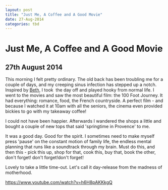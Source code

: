 ```yaml
---
layout: post
title: "Just Me, A Coffee and A Good Movie"
date: 27-Aug-2014
categories: tbd
---
```


# Just Me, A Coffee and A Good Movie

## 27th August 2014

This morning I felt pretty ordinary. The old back has been troubling me for a couple of days,   and my creeping sinus infection has stepped up a notch. Inspired by <a href="http://baby-mac.com/">Beth</a>,   I took  the day off and played hooky from normal life. I went to the movies and saw the most beautiful film: the 100 Foot Journey. It had everything: romance, food, the French countryside. A perfect film - and because I watched it at 10am with all the seniors, the cinema even provided bickies to go with my takeaway coffee!

I could not have been happier. Afterwards I wandered the shops a little and bought a couple of new tops that said 'springtime in Provence' to me.

It was a good day. Good for the spirit. I sometimes need to make myself press 'pause' on the constant motion of family life, the endless mental planning that runs like a soundtrack through my brain. Must do this, and then this - pick this up, shop for that, cook this, buy that, book the other, don't forget! don't forget!don't forget!

Lovely to take a little time-out. Let's call it day-release from the madness of motherhood.

https://www.youtube.com/watch?v=h6H8pAKKkgQ

 
